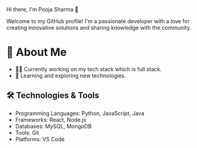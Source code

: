 Hi there, I'm Pooja Sharma 👋

Welcome to my GitHub profile! I'm a passionate developer with a love for creating innovative solutions and sharing knowledge with the community.

# 🚀 About Me

- 👨‍💻 Currently working on my tech stack which is full stack.
- 🌱 Learning and exploring new technologies.

## 🛠️ Technologies & Tools

- Programming Languages: Python, JavaScript, Java
- Frameworks: React, Node.js
- Databases: MySQL, MongoDB
- Tools: Git
- Platforms: VS Code
